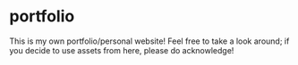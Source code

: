 # portfolio
This is my own portfolio/personal website! Feel free to take a look around; if you decide to use assets from here, please do acknowledge!
